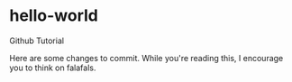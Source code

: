 # hello-world
Github Tutorial

Here are some changes to commit. While you're reading this, I encourage you to think on falafals.
